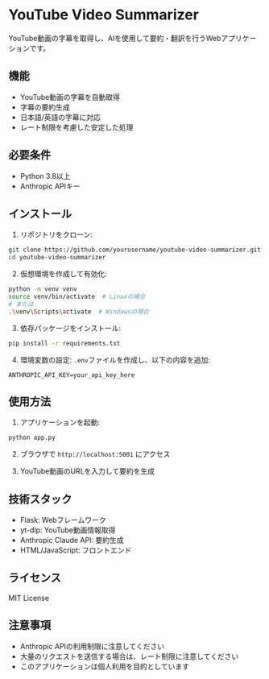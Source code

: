 # YouTube Video Summarizer

YouTube動画の字幕を取得し、AIを使用して要約・翻訳を行うWebアプリケーションです。

## 機能

- YouTube動画の字幕を自動取得
- 字幕の要約生成
- 日本語/英語の字幕に対応
- レート制限を考慮した安定した処理

## 必要条件

- Python 3.8以上
- Anthropic APIキー

## インストール

1. リポジトリをクローン:
```bash
git clone https://github.com/yourusername/youtube-video-summarizer.git
cd youtube-video-summarizer
```

2. 仮想環境を作成して有効化:
```bash
python -m venv venv
source venv/bin/activate  # Linuxの場合
# または
.\venv\Scripts\activate  # Windowsの場合
```

3. 依存パッケージをインストール:
```bash
pip install -r requirements.txt
```

4. 環境変数の設定:
`.env`ファイルを作成し、以下の内容を追加:
```
ANTHROPIC_API_KEY=your_api_key_here
```

## 使用方法

1. アプリケーションを起動:
```bash
python app.py
```

2. ブラウザで `http://localhost:5001` にアクセス

3. YouTube動画のURLを入力して要約を生成

## 技術スタック

- Flask: Webフレームワーク
- yt-dlp: YouTube動画情報取得
- Anthropic Claude API: 要約生成
- HTML/JavaScript: フロントエンド

## ライセンス

MIT License

## 注意事項

- Anthropic APIの利用制限に注意してください
- 大量のリクエストを送信する場合は、レート制限に注意してください
- このアプリケーションは個人利用を目的としています 
